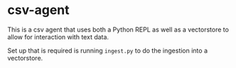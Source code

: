 # csv-agent

This is a csv agent that uses both a Python REPL as well as a vectorstore to allow for interaction with text data.

Set up that is required is running `ingest.py` to do the ingestion into a vectorstore.
